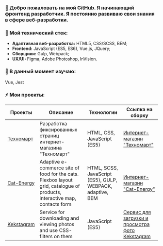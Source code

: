 ### 👋 Добро пожаловать на мой GitHub. Я начинающий фронтенд разработчик. Я постоянно развиваю свои знания в сфере веб-разработки.
### 🔭 Мой технический стек:
- **Адаптивная веб-разработка:** HTML5, CSS/SCSS, BEM;
- **Frontend:** JavaScript (ES5, ES6), Vue.js, JQuery;
- **Сборщики:** Gulp, Webpack;
- **UX/UI:** Figma, Adobe Photoshop, InVision.
### 🌱 В данный момент изучаю:
Vue, Jest
### ⚡ Мои проекты:

| Проекты       | Описание          | Технологии  | Ссылка на сборку |
| ------------- | ----------------- | ----------- | ---------------- |
| [Техномарт](https://github.com/aquamarya/871783-technomart-24) | Разработка фиксированных страниц интернет-магазина "Техномарт" | HTML, CSS, JavaScript (ES5) | [Интернет-магазин "Техномарт"](https://aquamarya.github.io/871783-technomart-24/) |
| [Cat-Energy](https://github.com/aquamarya/871783-cat-energy-16) | Adaptive e-commerce site of food for the cats. Flexbox layout grid, catalogue of products, interactive map, contacts form | HTML, SCSS, JavaScript (ES5), GULP, WEBPACK, adaptive, BEM | [Интернет-магазин "Cat-Energy"](https://github.com/aquamarya/871783-cat-energy-16) |
| [Kekstagram](https://github.com/aquamarya/871783-kekstagram-21) |	Service for downloading and viewing photos and use CSS-filters on them | JavaScript (ES5) | [Сервис для загрузки и просмотра фото Kekstagram](https://aquamarya.github.io/871783-kekstagram-21/) |

<!---
aquamarya/aquamarya is a ✨ special ✨ repository because its `README.md` (this file) appears on your GitHub profile.
You can click the Preview link to take a look at your changes.
--->
